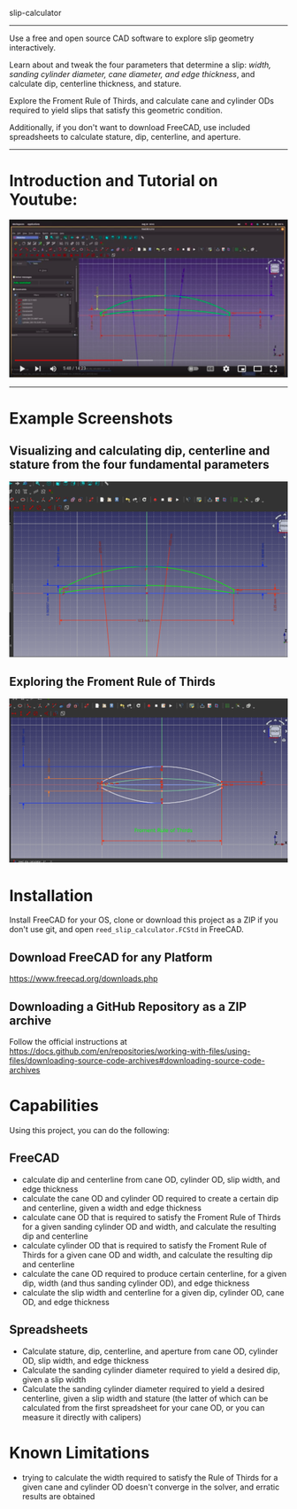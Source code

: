 slip-calculator

<hr>
Use a free and open source CAD software to explore slip geometry interactively.


Learn about and tweak the four parameters that determine a slip: *width, sanding cylinder diameter, cane diameter, and edge thickness*, and calculate dip, centerline thickness, and stature.

Explore the Froment Rule of Thirds, and calculate cane and cylinder ODs required to yield slips that satisfy this geometric condition.

Additionally, if you don't want to download FreeCAD, use included spreadsheets to calculate stature, dip, centerline, and aperture.
<hr>

# Introduction and Tutorial on Youtube:

<a href="https://youtu.be/wXY4rGBuEL4" target="_blank">
<img src="assets/yt-video-image.png" alt="Video Introduction and Tutorial" width="600"/>
</a>
<hr>

# Example Screenshots
## Visualizing and calculating dip, centerline and stature from the four fundamental parameters
<img src="./assets/fourFundamentalParams.png" alt="Tapered rolling mandrel in FreeCAD" width="600"/>

## Exploring the Froment Rule of Thirds
<img src="./assets/fromentRuleOfThirds.png" alt="Tapered rolling mandrel in FreeCAD" width="600"/>

# Installation
Install FreeCAD for your OS, clone or download this project as a ZIP if you don't use git, and open
`reed_slip_calculator.FCStd` in FreeCAD.

## Download FreeCAD for any Platform
https://www.freecad.org/downloads.php

## Downloading a GitHub Repository as a ZIP archive
Follow the official instructions at
https://docs.github.com/en/repositories/working-with-files/using-files/downloading-source-code-archives#downloading-source-code-archives

# Capabilities
Using this project, you can do the following:

## FreeCAD

- calculate dip and centerline from cane OD, cylinder OD, slip width, and edge thickness
- calculate the cane OD and cylinder OD required to create a certain dip and centerline, given a width and edge thickness
- calculate cane OD that is required to satisfy the Froment Rule of Thirds for a given sanding cylinder OD and width, and calculate the resulting dip and centerline
- calculate cylinder OD that is required to satisfy the Froment Rule of Thirds for a given cane OD and width, and calculate the resulting dip and centerline
- calculate the cane OD required to produce certain centerline, for a given dip, width (and thus sanding cylinder OD), and edge thickness
- calculate the slip width and centerline for a given dip, cylinder OD, cane OD, and edge thickness

## Spreadsheets
- Calculate stature, dip, centerline, and aperture from cane OD, cylinder OD, slip width, and edge thickness
- Calculate the sanding cylinder diameter required to yield a desired dip, given a slip width
- Calculate the sanding cylinder diameter required to yield a desired centerline, given a slip width
    and stature (the latter of which can be calculated from the first spreadsheet for your cane OD,
    or you can measure it directly with calipers)

# Known Limitations
- trying to calculate the width required to satisfy the Rule of Thirds for a given cane and cylinder OD doesn't converge in the solver, and erratic results are obtained
